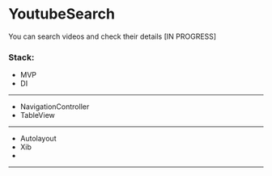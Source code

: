 # YoutubeSearch
You can search videos and check their details [IN PROGRESS]
### Stack:
- MVP
- DI
---
- NavigationController
- TableView
---
- Autolayout
- Xib
- 
---

